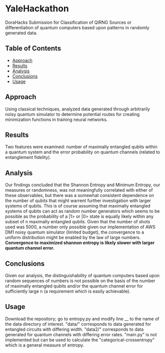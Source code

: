 # YaleHackathon

DoraHacks Submission for Classification of QIRNG Sources or differentiation of quantum computers based upon patterns in randomly generated data.

## Table of Contents
- [Approach](#approach)
- [Results](#results)
- [Analysis](#analysis)
- [Conclusions](#conclusions)
- [Usage](#usage)

## Approach

Using classical techniques, analyzed data generated through arbitrarily noisy quantum simulator to determine potential routes for creating minimization functions in training neural networks. 

## Results

Two features were examined: number of maximally entangled qubits within a quantum system and the error probability on quantum channels (related to entanglement fidelity).

## Analysis

Our findings concluded that the Shannon Entropy and Minimum Entropy, our measures or randomness, was not meaningfully correlated with either of these observables, but there was a somewhat consistent dependence on the number of qubits that might warrent further investigation with larger systems of qubits. This is of course assuming that maximally entangled systems of qubits can act as random number generators which seems to be possible as the probability of a |1> or |0> state is equally likely within any subset of n maximally entangled qubits. Given that the number of shots used was 5000, a number only possible given our implementation of AWS DM1 noisy quantum simulator (limited budget), the convergence to a uniform distribution might be enabled by the law of large numbers. **Convergence to maximized shannon entropy is likely slower with larger quantum channel error.**  

## Conclusions

Given our analysis, the distinguishability of quantum computers based upon random sequences of numbers is not possible on the basis of the number of maximally entangled qubits and/or the quantum channel error for sufficiently large n (a requirement which is easily achievable).

## Usage

Download the repository; go to entropy.py and modify line __ to the name of the data directory of interest. "data/" corresponds to data generated for entangled circuits with differing width. "data2/" corresponds to data generated for quantum channels with differing error rates. "main.py" is not implemented but can be used to calculate the "categorical-crossentropy" which is a general measure of entropy. 
